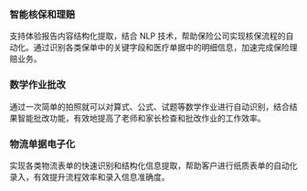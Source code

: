 ﻿### 智能核保和理赔
支持体验报告内容结构化提取，结合 NLP 技术，帮助保险公司实现核保流程的自动化。通过识别各类保单中的关键字段和医疗单据中的明细信息，加速完成保险理赔业务。

### 数学作业批改
通过一次简单的拍照就可以对算式、公式、试题等数学作业进行自动识别，结合结果智能批改功能，有效地提高了老师和家长检查和批改作业的工作效率。

### 物流单据电子化
实现各类物流表单的快速识别和结构化信息提取，帮助客户进行纸质表单的自动化录入，有效提升流程效率和录入信息准确度。

